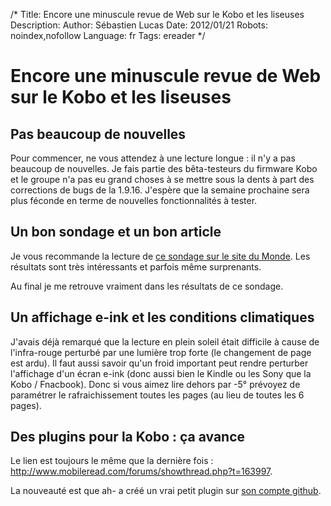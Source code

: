 /*
Title: Encore une minuscule revue de Web sur le Kobo et les liseuses
Description: 
Author: Sébastien Lucas
Date: 2012/01/21
Robots: noindex,nofollow
Language: fr
Tags: ereader
*/
# Encore une minuscule revue de Web sur le Kobo et les liseuses

## Pas beaucoup de nouvelles
Pour commencer, ne vous attendez à une lecture longue : il n'y a pas beaucoup de nouvelles. Je fais partie des bêta-testeurs du firmware Kobo et le groupe n'a pas eu grand choses à se mettre sous la dents à part des corrections de bugs de la 1.9.16. J'espère que la semaine prochaine sera plus féconde en terme de nouvelles fonctionnalités à tester.


## Un bon sondage et un bon article

Je vous recommande la lecture de [ce sondage sur le site du Monde](http://lafeuille.blog.lemonde.fr/2012/01/19/usages-des-liseuses-2/). Les résultats sont très intéressants et parfois même surprenants.

Au final je me retrouve vraiment dans les résultats de ce sondage.

## Un affichage e-ink et les conditions climatiques

J'avais déjà remarqué que la lecture en plein soleil était difficile à cause de l'infra-rouge perturbé par une lumière trop forte (le changement de page est ardu). Il faut aussi savoir qu'un froid important peut rendre perturber l'affichage d'un écran e-ink (donc aussi bien le Kindle ou les Sony que la Kobo / Fnacbook). Donc si vous aimez lire dehors par -5° prévoyez de paramétrer le rafraichissement toutes les pages (au lieu de toutes les 6 pages).

## Des plugins pour la Kobo : ça avance

Le lien est toujours le même que la dernière fois : http://www.mobileread.com/forums/showthread.php?t=163997.

La nouveauté est que ah- a créé un vrai petit plugin sur [son compte github](https://github.com/ah-/koboplugins).

